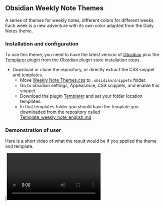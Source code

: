 ## Obsidian Weekly Note Themes

A series of themes for weekly notes, different colors for different weeks. Each week is a new adventure with its own color adapted from the Daily Notes theme.

### Installation and configuration

To use this theme, you need to have the latest version of [Obsidian](https://obsidian.md/) plus the [Templarer](https://github.com/SilentVoid13/Templater) plugin from the Obsidian plugin store installation steps.

- Download or clone the repository, or directly extract the CSS snippet and templates.
	- Move [Weekly Note Themes.css](https://github.com/Usergh0st/Obsidian-Weekly-Themes/blob/main/Weekly%20Note%20Themes.css "Weekly Note Themes.css") to `.obsidian/snippets` folder.
	- Go to obsidian settings, Appearance, CSS snippets, and enable this snippet.
	- Download the plugin [Templarer](https://github.com/SilentVoid13/Templater) and set your folder location templates.
	- In that templates folder you should have the template you downloaded from the repository called [Template_weekly_note_english.md](https://github.com/Usergh0st/Obsidian-Weekly-Themes/blob/main/Template_weekly_note_english.md "Template_weekly_note_english.md")

### Demonstration of user

Here is a short video of what the result would be if you applied the theme and template.

[![example](https:github.com/Usergh0st/Obsidian-Weekly-Themes/blob/main/Example_video.mp4 "example")
